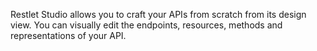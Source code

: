Restlet Studio allows you to craft your APIs from scratch from its design view. You can visually edit the endpoints, resources, methods and representations of your API.
